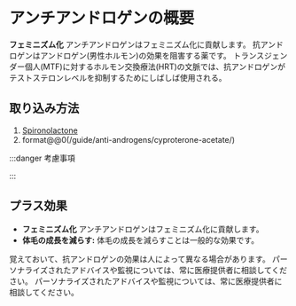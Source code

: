 # アンチアンドロゲンの概要

**フェミニズム化** アンチアンドロゲンはフェミニズム化に貢献します。 抗アンドロゲンはアンドロゲン(男性ホルモン)の効果を阻害する薬です。 トランスジェンダー個人(MTF)に対するホルモン交換療法(HRT)の文脈では、抗アンドロゲンがテストステロンレベルを抑制するためにしばしば使用される。

## 取り込み方法

1. [Spironolactone](/guide/anti-androgens/spironolactone/)
2. format@@0(/guide/anti-androgens/cyproterone-acetate/)

:::danger 考慮事項

:::

## プラス効果

- **フェミニズム化** アンチアンドロゲンはフェミニズム化に貢献します。
- **体毛の成長を減らす:** 体毛の成長を減らすことは一般的な効果です。

覚えておいて、抗アンドロゲンの効果は人によって異なる場合があります。 パーソナライズされたアドバイスや監視については、常に医療提供者に相談してください。 パーソナライズされたアドバイスや監視については、常に医療提供者に相談してください。
